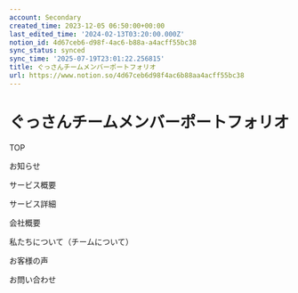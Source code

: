 ```yaml
---
account: Secondary
created_time: 2023-12-05 06:50:00+00:00
last_edited_time: '2024-02-13T03:20:00.000Z'
notion_id: 4d67ceb6-d98f-4ac6-b88a-a4acff55bc38
sync_status: synced
sync_time: '2025-07-19T23:01:22.256815'
title: ぐっさんチームメンバーポートフォリオ
url: https://www.notion.so/4d67ceb6d98f4ac6b88aa4acff55bc38
---
```


# ぐっさんチームメンバーポートフォリオ





TOP

お知らせ

サービス概要

サービス詳細

会社概要

私たちについて（チームについて）

お客様の声

お問い合わせ




